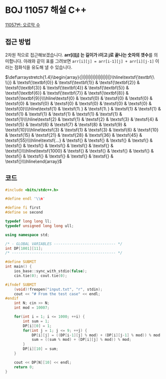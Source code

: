 # BOJ 11057 해설 C++

<!--more-->
[11057번: 오르막 수](https://www.acmicpc.net/problem/11057)

## 접근 방법

2차원 적으로 접근해보겠습니다. **arr[i][j] 는 길이가 i이고 j로 끝나는 숫자의 갯수**를 의미합니다. 아래와 같이 표를 그려보면 `arr[i][j] = arr[i-1][j] + arr[i][j-1]` 이라는 점화식을 유도해 낼 수 있습니다.

$\def\arraystretch{1.4}\begin{array}{|l|l|l|l|l|l|l|l|l|l|l|}\hline\textsf{\textbf{\ \\}} & \textsf{\textbf{0}} & \textsf{\textbf{1}} & \textsf{\textbf{2}} & \textsf{\textbf{3}} & \textsf{\textbf{4}} & \textsf{\textbf{5}} & \textsf{\textbf{6}} & \textsf{\textbf{7}} & \textsf{\textbf{8}} & \textsf{\textbf{9}}\\\hline\textsf{0} & \textsf{0} & \textsf{0} & \textsf{0} & \textsf{0} & \textsf{0} & \textsf{0} & \textsf{0} & \textsf{0} & \textsf{0} & \textsf{0}\\\hline\textsf{1} & \textsf{1\ } & \textsf{1\ } & \textsf{1} & \textsf{1} & \textsf{1} & \textsf{1} & \textsf{1} & \textsf{1} & \textsf{1} & \textsf{1}\\\hline\textsf{2} & \textsf{1} & \textsf{2} & \textsf{3} & \textsf{4} & \textsf{5} & \textsf{6} & \textsf{7} & \textsf{8} & \textsf{9} & \textsf{10}\\\hline\textsf{3} & \textsf{1} & \textsf{3} & \textsf{6} & \textsf{10} & \textsf{15} & \textsf{21} & \textsf{28} & \textsf{36} & \textsf{45} & \textsf{55}\\\hline\textsf{...} & \textsf{} & \textsf{} & \textsf{} & \textsf{} & \textsf{} & \textsf{} & \textsf{} & \textsf{} & \textsf{} & \textsf{}\\\hline\textsf{1000} & \textsf{} & \textsf{} & \textsf{} & \textsf{} & \textsf{} & \textsf{} & \textsf{} & \textsf{} & \textsf{} & \textsf{}\\\hline\end{array}$

## 코드

```cpp
#include <bits/stdc++.h>

#define endl '\\n'

#define fi first
#define se second

typedef long long ll;
typedef unsigned long long ull;

using namespace std;

/* - GLOBAL VARIABLES ---------------------------- */
int DP[1001][11];
/* ----------------------------------------------- */

#define SUBMIT
int main() {
    ios_base::sync_with_stdio(false);
    cin.tie(0); cout.tie(0);

#ifndef SUBMIT
    (void)!freopen("input.txt", "r", stdin);
    cout << "# From the test case" << endl;
#endif
    int N; cin >> N;
    int mod = 10007;

    for(int i = 1; i <= 1000; ++i) {
        int sum = 1;
        DP[i][0] = 1;
        for(int j = 1; j <= 9; ++j) {
            DP[i][j] = ((DP[i-1][j] % mod) + (DP[i][j-1] % mod)) % mod;
            sum = ((sum % mod) + (DP[i][j] % mod)) % mod;
        }
        DP[i][10] = sum;
    }

    cout << DP[N][10] << endl;
    return 0;
}
```
